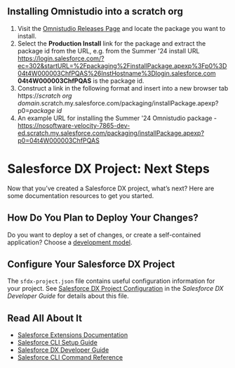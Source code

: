## Installing Omnistudio into a scratch org
1. Visit the [Omnistudio Releases Page](https://help.salesforce.com/s/articleView?id=000394906&type=1) and locate the package you want to install.
2. Select the **Production Install** link for the package and extract the package id from the URL, e.g. from the Summer '24 install URL https://login.salesforce.com/?ec=302&startURL=%2Fpackaging%2FinstallPackage.apexp%3Fp0%3D04t4W000003ChfPQAS%26InstHostname%3Dlogin.salesforce.com **04t4W000003ChfPQAS** is the package id.
3. Construct a link in the following format and insert into a new browser tab https://*scratch org domain*.scratch.my.salesforce.com/packaging/installPackage.apexp?p0=*package id*
4. An example URL for installing the Summer '24 Omnistudio package - https://nosoftware-velocity-7865-dev-ed.scratch.my.salesforce.com/packaging/installPackage.apexp?p0=04t4W000003ChfPQAS

# Salesforce DX Project: Next Steps

Now that you’ve created a Salesforce DX project, what’s next? Here are some documentation resources to get you started.

## How Do You Plan to Deploy Your Changes?

Do you want to deploy a set of changes, or create a self-contained application? Choose a [development model](https://developer.salesforce.com/tools/vscode/en/user-guide/development-models).

## Configure Your Salesforce DX Project

The `sfdx-project.json` file contains useful configuration information for your project. See [Salesforce DX Project Configuration](https://developer.salesforce.com/docs/atlas.en-us.sfdx_dev.meta/sfdx_dev/sfdx_dev_ws_config.htm) in the _Salesforce DX Developer Guide_ for details about this file.

## Read All About It

- [Salesforce Extensions Documentation](https://developer.salesforce.com/tools/vscode/)
- [Salesforce CLI Setup Guide](https://developer.salesforce.com/docs/atlas.en-us.sfdx_setup.meta/sfdx_setup/sfdx_setup_intro.htm)
- [Salesforce DX Developer Guide](https://developer.salesforce.com/docs/atlas.en-us.sfdx_dev.meta/sfdx_dev/sfdx_dev_intro.htm)
- [Salesforce CLI Command Reference](https://developer.salesforce.com/docs/atlas.en-us.sfdx_cli_reference.meta/sfdx_cli_reference/cli_reference.htm)
